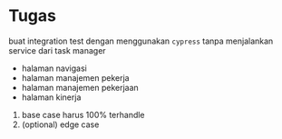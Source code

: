# Tugas

buat integration test dengan menggunakan `cypress` tanpa menjalankan service dari task manager

- halaman navigasi
- halaman manajemen pekerja
- halaman manajemen pekerjaan
- halaman kinerja

1. base case harus 100% terhandle
1. (optional) edge case

